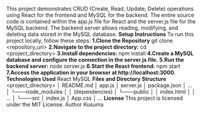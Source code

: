 This project demonstrates CRUD (Create, Read, Update, Delete) operations using React for the frontend and MySQL for the backend. 
The entire source code is contained within the app.js file for React and the server.js file for the MySQL backend. 
The backend server allows reading, modifying, and deleting data stored in the MySQL database.
**Setup Instructions**
To run this project locally, follow these steps:
**1.Clone the Repository**
git clone <repository_url>
**2.Navigate to the project directory:**
cd <project_directory>
**3.Install dependencies:**
npm install
**4.Create a MySQL database and configure the connection in the server.js file.**
**5.Run the backend server:**
node server.js
**6.Start the React frontend:**
npm start
**7.Access the application in your browser at http://localhost:3000.**
**Technologies Used**
React
MySQL
**Files and Directory Structure**
<project_directory>
│   README.md
│   app.js
│   server.js
│   package.json
│   ...
│
└───node_modules
│   │   (dependencies)
│
└───public
│   │   index.html
│   │   ...
│
└───src
    │   index.js
    │   App.css
    │   ...
**License**
This project is licensed under the MIT License.
Author
Kusuma 
